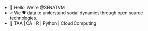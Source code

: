 - 👋 Hello, We're @SENATVM
- 🗲 We ❤️ data to understand social dynamics through open source technologies.
- 👀 TAA | CA | R | Python | Cloud Computing
<!---
SENATVM/SENATVM is a ✨ special ✨ repository because its `README.md` (this file) appears on your GitHub profile.
You can click the Preview link to take a look at your changes.
--->
